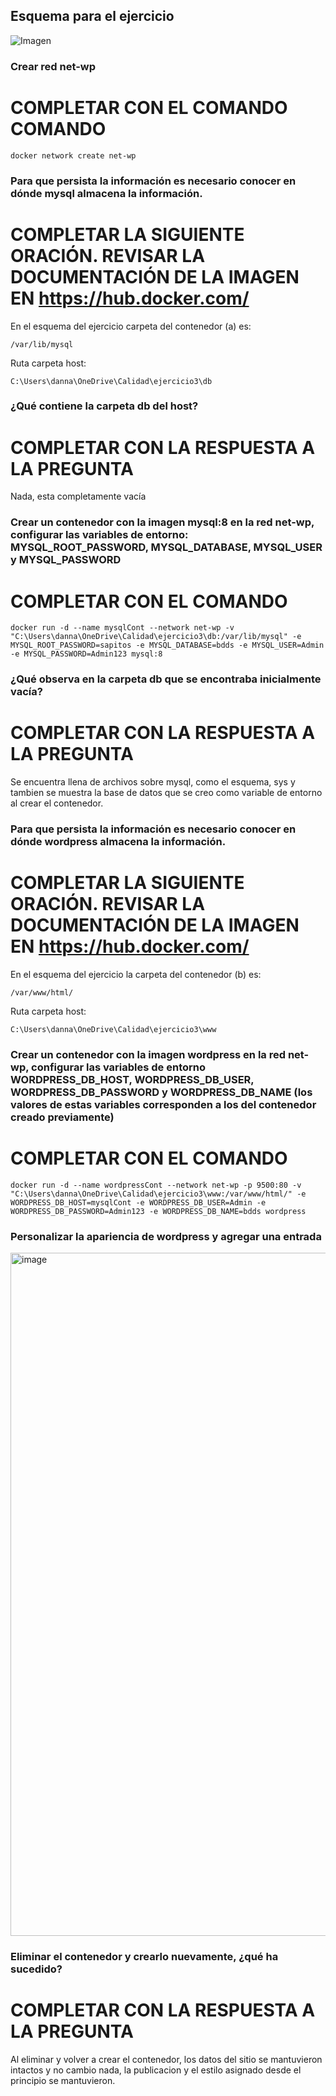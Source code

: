 ## Esquema para el ejercicio
![Imagen](esquema-ejercicio3.PNG)

### Crear red net-wp
# COMPLETAR CON EL COMANDO COMANDO
```
docker network create net-wp
```

### Para que persista la información es necesario conocer en dónde mysql almacena la información.
# COMPLETAR LA SIGUIENTE ORACIÓN. REVISAR LA DOCUMENTACIÓN DE LA IMAGEN EN https://hub.docker.com/
En el esquema del ejercicio carpeta del contenedor (a) es:
```
/var/lib/mysql
```

Ruta carpeta host:
```
C:\Users\danna\OneDrive\Calidad\ejercicio3\db
```

### ¿Qué contiene la carpeta db del host?
# COMPLETAR CON LA RESPUESTA A LA PREGUNTA
Nada, esta completamente vacía

### Crear un contenedor con la imagen mysql:8  en la red net-wp, configurar las variables de entorno: MYSQL_ROOT_PASSWORD, MYSQL_DATABASE, MYSQL_USER y MYSQL_PASSWORD
# COMPLETAR CON EL COMANDO
```
docker run -d --name mysqlCont --network net-wp -v "C:\Users\danna\OneDrive\Calidad\ejercicio3\db:/var/lib/mysql" -e MYSQL_ROOT_PASSWORD=sapitos -e MYSQL_DATABASE=bdds -e MYSQL_USER=Admin -e MYSQL_PASSWORD=Admin123 mysql:8
```

### ¿Qué observa en la carpeta db que se encontraba inicialmente vacía?
# COMPLETAR CON LA RESPUESTA A LA PREGUNTA
Se encuentra llena de archivos sobre mysql, como el esquema, sys y tambien se muestra la base de datos que se creo como variable de entorno al crear el contenedor. 

### Para que persista la información es necesario conocer en dónde wordpress almacena la información.
# COMPLETAR LA SIGUIENTE ORACIÓN. REVISAR LA DOCUMENTACIÓN DE LA IMAGEN EN https://hub.docker.com/
En el esquema del ejercicio la carpeta del contenedor (b) es:
```
/var/www/html/
```

Ruta carpeta host:
```
C:\Users\danna\OneDrive\Calidad\ejercicio3\www
```

### Crear un contenedor con la imagen wordpress en la red net-wp, configurar las variables de entorno WORDPRESS_DB_HOST, WORDPRESS_DB_USER, WORDPRESS_DB_PASSWORD y WORDPRESS_DB_NAME (los valores de estas variables corresponden a los del contenedor creado previamente)
# COMPLETAR CON EL COMANDO
```
docker run -d --name wordpressCont --network net-wp -p 9500:80 -v "C:\Users\danna\OneDrive\Calidad\ejercicio3\www:/var/www/html/" -e WORDPRESS_DB_HOST=mysqlCont -e WORDPRESS_DB_USER=Admin -e WORDPRESS_DB_PASSWORD=Admin123 -e WORDPRESS_DB_NAME=bdds wordpress 
```

### Personalizar la apariencia de wordpress y agregar una entrada
<img width="1919" height="1093" alt="image" src="https://github.com/user-attachments/assets/168a0074-76bf-474b-91fd-68886f54e0c2" />

### Eliminar el contenedor y crearlo nuevamente, ¿qué ha sucedido?
# COMPLETAR CON LA RESPUESTA A LA PREGUNTA 
Al eliminar y volver a crear el contenedor, los datos del sitio se mantuvieron intactos y no cambio nada, la publicacion y el estilo asignado desde el principio se mantuvieron.

